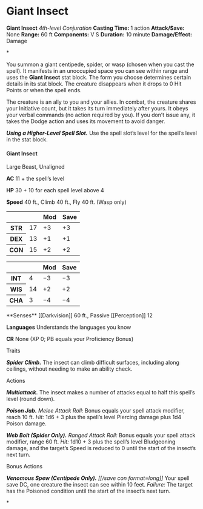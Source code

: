 # Giant Insect

**Giant Insect**
_4th-level Conjuration_
**Casting Time:** 1 action
**Attack/Save:** None
**Range:** 60 ft
**Components:** V S
**Duration:** 10 minute
**Damage/Effect:** Damage

*<p>You summon a giant centipede, spider, or wasp (chosen when you cast the spell). It manifests in an unoccupied space you can see within range and uses the **Giant Insect** stat block. The form you choose determines certain details in its stat block. The creature disappears when it drops to 0 Hit Points or when the spell ends.

The creature is an ally to you and your allies. In combat, the creature shares your Initiative count, but it takes its turn immediately after yours. It obeys your verbal commands (no action required by you). If you don’t issue any, it takes the Dodge action and uses its movement to avoid danger.

***Using a Higher-Level Spell Slot.*** Use the spell slot’s level for the spell’s level in the stat block.</p>
<div class="stat-block">
<h4 id="GiantInsectstatblock" class="compendium-hr">Giant Insect</h4>
<p>Large Beast, Unaligned

**AC** 11 + the spell’s level

**HP** 30 + 10 for each spell level above 4

**Speed** 40 ft., Climb 40 ft., Fly 40 ft. (Wasp only)</p>
<div class="stats">
<table class="physical abilities-saves">
<thead>
<tr>
<th> </th>
<th> </th>
<th>Mod</th>
<th>Save</th>
</tr>
</thead>
<tbody>
<tr>
<th>STR</th>
<td>17</td>
<td>+3</td>
<td>+3</td>
</tr>
<tr>
<th>DEX</th>
<td>13</td>
<td>+1</td>
<td>+1</td>
</tr>
<tr>
<th>CON</th>
<td>15</td>
<td>+2</td>
<td>+2</td>
</tr>
</tbody>
</table>
<table class="mental abilities-saves">
<thead>
<tr>
<th> </th>
<th> </th>
<th>Mod</th>
<th>Save</th>
</tr>
</thead>
<tbody>
<tr>
<th>INT</th>
<td>4</td>
<td>−3</td>
<td>−3</td>
</tr>
<tr>
<th>WIS</th>
<td>14</td>
<td>+2</td>
<td>+2</td>
</tr>
<tr>
<th>CHA</th>
<td>3</td>
<td>−4</td>
<td>−4</td>
</tr>
</tbody>
</table>
<p>**Senses** [[Darkvision]] 60 ft., Passive [[Perception]] 12

**Languages** Understands the languages you know

**CR** None (XP 0; PB equals your Proficiency Bonus)</p>
<p class="monster-header">Traits

***Spider Climb.*** The insect can climb difficult surfaces, including along ceilings, without needing to make an ability check.</p>
<p class="monster-header">Actions

***Multiattack.*** The insect makes a number of attacks equal to half this spell’s level (round down).

***Poison Jab.*** *Melee Attack Roll:* Bonus equals your spell attack modifier, reach 10 ft. *Hit:* 1d6 + 3 plus the spell’s level Piercing damage plus 1d4 Poison damage.

***Web Bolt (Spider Only).*** *Ranged Attack Roll:* Bonus equals your spell attack modifier, range 60 ft. *Hit:* 1d10 + 3 plus the spell’s level Bludgeoning damage, and the target’s Speed is reduced to 0 until the start of the insect’s next turn.</p>
<p class="monster-header">Bonus Actions

***Venomous Spew (Centipede Only).*** *[[/save con format=long]]* Your spell save DC, one creature the insect can see within 10 feet. *Failure:* The target has the Poisoned condition until the start of the insect’s next turn.</p>*